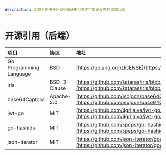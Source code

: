 ```yaml
---
description: 后端不使用任何以GNU通用公共许可协议发布的库或代码
---
```


# 开源引用（后端）

| 项目 | 协议 | 地址 |
| :--- | :--- | :--- |
| Go Programming Language | BSD | [https://golang.org/LICENSE](https://golang.org/LICENSE) |
| iris | BSD-3-Clause | [https://github.com/kataras/iris/blob/master/LICENSE](https://github.com/kataras/iris/blob/master/LICENSE) |
| base64Captcha | Apache-2.0 | [https://github.com/mojocn/base64Captcha/blob/master/LICENSE](https://github.com/mojocn/base64Captcha/blob/master/LICENSE) |
| jwt-go | MIT | [https://github.com/dgrijalva/jwt-go/blob/master/LICENSE](https://github.com/dgrijalva/jwt-go/blob/master/LICENSE) |
| go-hashids | MIT | [https://github.com/speps/go-hashids/blob/master/LICENSE](https://github.com/speps/go-hashids/blob/master/LICENSE) |
| json-iterator | MIT | [https://github.com/json-iterator/go/blob/master/LICENSE](https://github.com/json-iterator/go/blob/master/LICENSE) |


